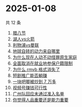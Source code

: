 # 2025-01-08

共 12 条

<!-- BEGIN ZHIHUSEARCH -->
<!-- 最后更新时间 Wed Jan 08 2025 04:16:10 GMT+0800 (China Standard Time) -->
1. [腊八节](https://www.zhihu.com/search?q=腊八节)
1. [湖人vs火箭](https://www.zhihu.com/search?q=湖人vs火箭)
1. [利物浦vs曼联](https://www.zhihu.com/search?q=利物浦vs曼联)
1. [地球自转的动力来自哪里](https://www.zhihu.com/search?q=地球自转的动力来自哪里)
1. [为什么现在人动不动怪罪原生家庭](https://www.zhihu.com/search?q=为什么现在人动不动怪罪原生家庭)
1. [全面取消在就业地参保户籍限制](https://www.zhihu.com/search?q=全面取消在就业地参保户籍限制)
1. [为什么 rmvb 格式消失了](https://www.zhihu.com/search?q=为什么%20rmvb%20格式消失了)
1. [短剧推广能否躺赚](https://www.zhihu.com/search?q=短剧推广能否躺赚)
1. [一块吧唧被炒到 7 万多](https://www.zhihu.com/search?q=一块吧唧被炒到%207%20万多)
1. [视频号赚钱可行性](https://www.zhihu.com/search?q=视频号赚钱可行性)
1. [广州队回应未通过准入名单](https://www.zhihu.com/search?q=广州队回应未通过准入名单)
1. [你觉得人品重要还是能力重要](https://www.zhihu.com/search?q=你觉得人品重要还是能力重要)
<!-- END ZHIHUSEARCH -->
